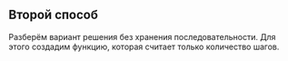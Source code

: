 ## Второй способ

Разберём вариант решения без хранения последовательности. Для этого создадим функцию, которая считает только количество шагов.
